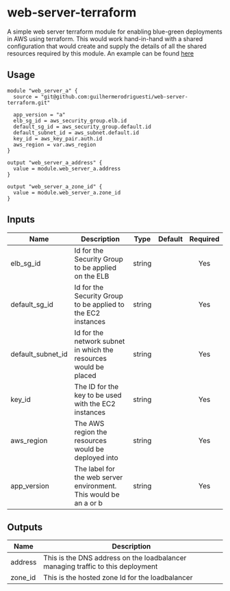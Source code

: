 # web-server-terraform
A simple web server terraform module for enabling blue-green deployments in AWS using terraform. This would work hand-in-hand with a shared configuration that would create and supply the details of all the shared resources required by this module. An example can be found [here](https://github.com/guilhermerodriguesti/hashicorp-terraform)


## Usage
```
module "web_server_a" {
  source = "git@github.com:guilhermerodriguesti/web-server-terraform.git"

  app_version = "a"
  elb_sg_id = aws_security_group.elb.id
  default_sg_id = aws_security_group.default.id
  default_subnet_id = aws_subnet.default.id
  key_id = aws_key_pair.auth.id
  aws_region = var.aws_region
}

output "web_server_a_address" {
  value = module.web_server_a.address
}

output "web_server_a_zone_id" {
  value = module.web_server_a.zone_id
}
```

## Inputs

| Name | Description | Type | Default | Required |
|------|-------------|:----:|:-----:|:-----:|
| elb_sg_id | Id for the Security Group to be applied on the ELB | string | | Yes |
| default_sg_id | Id for the Security Group to be applied to the EC2 instances | string | | Yes |
| default_subnet_id | Id for the network subnet in which the resources would be placed | string | | Yes |
| key_id | The ID for the key to be used with the EC2 instances | string | | Yes |
| aws_region | The AWS region the resources would be deployed into | string | | Yes |
| app_version | The label for the web server environment. This would be an a or b | string | | Yes|

## Outputs

| Name | Description |
|------|-------------|
| address | This is the DNS address on the loadbalancer managing traffic to this deployment |
| zone_id | This is the hosted zone Id for the loadbalancer |
